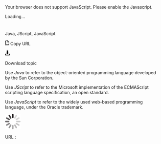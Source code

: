 Your browser does not support JavaScript. Please enable the Javascript.

Loading...

# 

Java, JScript, JavaScript

![Copy URL](java-jscript-javascript_files/Copy.png)
Copy URL

![Download](java-jscript-javascript_files/Download.png)

Download topic

Use *Java* to refer to the object-oriented programming language developed by the Sun Corporation.

Use *JScript* to refer to the Microsoft implementation of the ECMAScript scripting language specification, an open standard. 

Use *JavaScript* to refer to the widely used web-based programming language, under the Oracle trademark.

![In progress](java-jscript-javascript_files/activity-large.gif)

URL :
